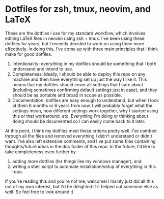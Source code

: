 # Dotfiles for zsh, tmux, neovim, and LaTeX

These are the dotfiles I use for my standard workflow, which involves
editing LaTeX files in neovim using zsh + tmux. I've been using these
dotfiles for years, but I recently decided to work on using them more
effectively. In doing this, I've come up with three main principles that I
think make for good dotfiles.

1. Intentionality: everything in my dotfiles should be something that I both
   understand and intend to use.
2. Completeness: ideally, I should be able to deploy this repo on any machine
   and then have everything set up just the way I like it. This means that my
   dotfiles should cover all settings that I care about (including sometimes
   confirming default settings just in case), and they should be as portable
   and broad in scope as possible.
3. Documentation: dotfiles are easy enough to understand, but when I look at
   them 6 months or 6 years from now, I will probably forget what the settings 
   mean, how different settings work together, why I started using this or
   that workaround, etc. Everything I'm doing or thinking about doing should
   be documented so I can easily come back to it later.

At this point, I think my dotfiles meet these criteria pretty well.
I've combed through all the files and removed everything I didn't understand or
didn't want. I've also left extensive comments, and I've put some files
containing thoughts/future ideas in the doc folder of this repo. In the future,
I'd like to take completeness even further by

1. adding more dotfiles (for things like my windows manager), and
2. writing a shell script to automate installation/setup of everything in
   this repo.

If you're reading this and you're not me, welcome! I mainly just did all this
out of my own interest, but I'd be delighted if it helped out someone
else as well. So feel free to look around :)
